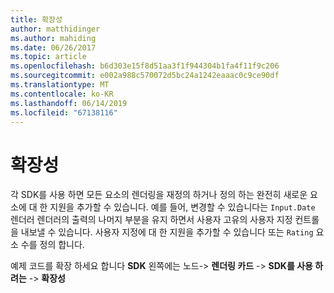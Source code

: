 ```yaml
---
title: 확장성
author: matthidinger
ms.author: mahiding
ms.date: 06/26/2017
ms.topic: article
ms.openlocfilehash: b6d303e15f8d51aa3f1f944304b1fa4f11f9c206
ms.sourcegitcommit: e002a988c570072d5bc24a1242eaaac0c9ce90df
ms.translationtype: MT
ms.contentlocale: ko-KR
ms.lasthandoff: 06/14/2019
ms.locfileid: "67138116"
---
```

# <a name="extensibility"></a>확장성

각 SDK를 사용 하면 모든 요소의 렌더링을 재정의 하거나 정의 하는 완전히 새로운 요소에 대 한 지원을 추가할 수 있습니다.  예를 들어, 변경할 수 있습니다는 `Input.Date` 렌더러 렌더러의 출력의 나머지 부분을 유지 하면서 사용자 고유의 사용자 지정 컨트롤을 내보낼 수 있습니다. 사용자 지정에 대 한 지원을 추가할 수 있습니다 또는 `Rating` 요소 수를 정의 합니다.

예제 코드를 확장 하세요 합니다 **SDK** 왼쪽에는 노드-> **렌더링 카드** -> **SDK를 사용 하려는**  ->   **확장성**
